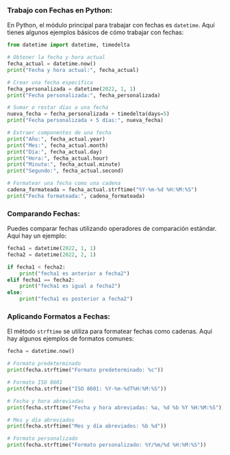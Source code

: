 ### Trabajo con Fechas en Python:

En Python, el módulo principal para trabajar con fechas es `datetime`. Aquí tienes algunos ejemplos básicos de cómo trabajar con fechas:

```python
from datetime import datetime, timedelta

# Obtener la fecha y hora actual
fecha_actual = datetime.now()
print("Fecha y hora actual:", fecha_actual)

# Crear una fecha específica
fecha_personalizada = datetime(2022, 1, 1)
print("Fecha personalizada:", fecha_personalizada)

# Sumar o restar días a una fecha
nueva_fecha = fecha_personalizada + timedelta(days=5)
print("Fecha personalizada + 5 días:", nueva_fecha)

# Extraer componentes de una fecha
print("Año:", fecha_actual.year)
print("Mes:", fecha_actual.month)
print("Día:", fecha_actual.day)
print("Hora:", fecha_actual.hour)
print("Minuto:", fecha_actual.minute)
print("Segundo:", fecha_actual.second)

# Formatear una fecha como una cadena
cadena_formateada = fecha_actual.strftime("%Y-%m-%d %H:%M:%S")
print("Fecha formateada:", cadena_formateada)
```

### Comparando Fechas:

Puedes comparar fechas utilizando operadores de comparación estándar. Aquí hay un ejemplo:

```python
fecha1 = datetime(2022, 1, 1)
fecha2 = datetime(2022, 2, 1)

if fecha1 < fecha2:
    print("fecha1 es anterior a fecha2")
elif fecha1 == fecha2:
    print("fecha1 es igual a fecha2")
else:
    print("fecha1 es posterior a fecha2")
```

### Aplicando Formatos a Fechas:

El método `strftime` se utiliza para formatear fechas como cadenas. Aquí hay algunos ejemplos de formatos comunes:

```python
fecha = datetime.now()

# Formato predeterminado
print(fecha.strftime("Formato predeterminado: %c"))

# Formato ISO 8601
print(fecha.strftime("ISO 8601: %Y-%m-%dT%H:%M:%S"))

# Fecha y hora abreviadas
print(fecha.strftime("Fecha y hora abreviadas: %a, %d %b %Y %H:%M:%S"))

# Mes y día abreviados
print(fecha.strftime("Mes y día abreviados: %b %d"))

# Formato personalizado
print(fecha.strftime("Formato personalizado: %Y/%m/%d %H:%M:%S"))
```
